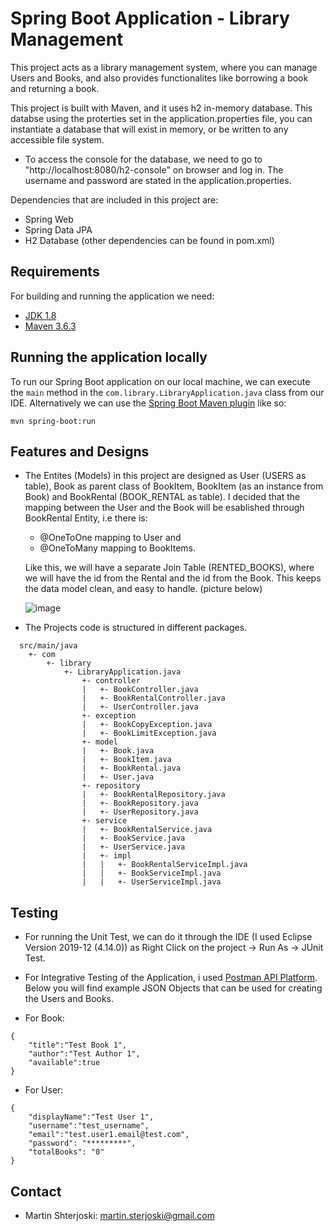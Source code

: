 # Spring Boot Application - Library Management

This project acts as a library management system, where you can manage Users and Books, and also provides functionalites like borrowing a book and returning a book.

This project is built with Maven, and it uses h2 in-memory database. This databse using the proterties set in the application.properties file, you can instantiate a database that will exist in memory, or be written to any accessible file system. 
* To access the console for the database, we need to go to "http://localhost:8080/h2-console" on browser and log in. The username and password are stated in the application.properties.

Dependencies that are included in this project are: 
- Spring Web
- Spring Data JPA
- H2 Database
(other dependencies can be found in pom.xml)

## Requirements

For building and running the application we need:

- [JDK 1.8](http://www.oracle.com/technetwork/java/javase/downloads/jdk8-downloads-2133151.html)
- [Maven 3.6.3](https://maven.apache.org)

## Running the application locally

To run our Spring Boot application on our local machine, we can execute the `main` method in the `com.library.LibraryApplication.java` class from our IDE.
Alternatively we can use the [Spring Boot Maven plugin](https://docs.spring.io/spring-boot/docs/current/reference/html/build-tool-plugins-maven-plugin.html) like so:

```shell
mvn spring-boot:run
```

## Features and Designs

- The Entites (Models) in this project are designed as User (USERS as table), Book as parent class of BookItem, BookItem (as an instance from Book) and BookRental (BOOK_RENTAL as table). I decided that the mapping between the User and the Book will be esablished through BookRental Entity, i.e there is:
  - @OneToOne mapping to User and
  - @OneToMany mapping to BookItems.
  
  Like this, we will have a separate Join Table (RENTED_BOOKS), where we will have the id from the Rental and the id from the Book. This keeps the data model clean, and easy to handle. (picture below)
  
  ![image](https://user-images.githubusercontent.com/18428966/188007728-1da8b8a2-cb66-48bb-a2c8-c1f92d192619.png)

- The Projects code is structured in different packages.
```
  src/main/java
    +- com
        +- library
            +- LibraryApplication.java
                +- controller
                |   +- BookController.java
                |   +- BookRentalController.java
                |   +- UserController.java
                +- exception
                |   +- BookCopyException.java
                |   +- BookLimitException.java
                +- model
                |   +- Book.java
                |   +- BookItem.java
                |   +- BookRental.java
                |   +- User.java
                +- repository
                |   +- BookRentalRepository.java
                |   +- BookRepository.java
                |   +- UserRepository.java
                +- service
                |   +- BookRentalService.java
                |   +- BookService.java
                |   +- UserService.java
                |   +- impl
                |   |   +- BookRentalServiceImpl.java
                |   |   +- BookServiceImpl.java
                |   |   +- UserServiceImpl.java
```
## Testing
- For running the Unit Test, we can do it through the IDE (I used Eclipse Version 2019-12 (4.14.0)) as Right Click on the project -> Run As -> JUnit Test.
- For Integrative Testing of the Application, i used [Postman API Platform](https://www.postman.com/). Below you will find example JSON Objects that can be used for creating the Users and Books.

- For Book:  
```
{
	"title":"Test Book 1",
	"author":"Test Author 1",
	"available":true
}
```
- For User:
```
{
	"displayName":"Test User 1",
	"username":"test_username",
	"email":"test.user1.email@test.com",
	"password": "*********",
	"totalBooks": "0"
}
```


## Contact
 - Martin Shterjoski: martin.sterjoski@gmail.com
